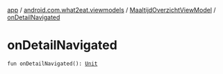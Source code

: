 [app](../../index.md) / [android.com.what2eat.viewmodels](../index.md) / [MaaltijdOverzichtViewModel](index.md) / [onDetailNavigated](./on-detail-navigated.md)

# onDetailNavigated

`fun onDetailNavigated(): `[`Unit`](https://kotlinlang.org/api/latest/jvm/stdlib/kotlin/-unit/index.html)